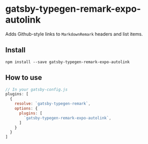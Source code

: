# gatsby-typegen-remark-expo-autolink

Adds Github-style links to `MarkdownRemark` headers and list items.

## Install

`npm install --save gatsby-typegen-remark-expo-autolink`

## How to use

```javascript
// In your gatsby-config.js
plugins: [
  {
    resolve: `gatsby-typegen-remark`,
    options: {
      plugins: [
        `gatsby-typegen-remark-expo-autolink`,
      ]
    }
  }
]
```
